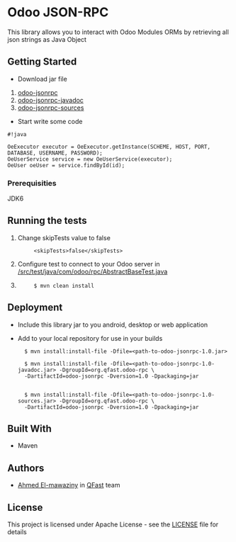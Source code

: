 #  Odoo JSON-RPC

This library allows you to interact with Odoo Modules ORMs by retrieving all json strings as Java Object

## Getting Started

* Download jar file

1. [odoo-jsonrpc](https://bitbucket.org/qfast/odoo-jsonrpc/downloads/odoo-jsonrpc-1.0.jar)
2. [odoo-jsonrpc-javadoc](https://bitbucket.org/qfast/odoo-jsonrpc/downloads/odoo-jsonrpc-1.0-javadoc.jar)
3. [odoo-jsonrpc-sources](https://bitbucket.org/qfast/odoo-jsonrpc/downloads/odoo-jsonrpc-1.0-sources.jar)

* Start write some code

```
#!java

OeExecutor executor = OeExecutor.getInstance(SCHEME, HOST, PORT, DATABASE, USERNAME, PASSWORD);
OeUserService service = new OeUserService(executor);
OeUser oeUser = service.findById(id);
```

### Prerequisities

JDK6

## Running the tests

1. Change skipTests value to false

            <skipTests>false</skipTests>

2. Configure test to connect to your Odoo server in [/src/test/java/com/odoo/rpc/AbstractBaseTest.java](/src/test/java/com/odoo/rpc/AbstractBaseTest.java)

3. 
            $ mvn clean install

## Deployment

* Include this library jar to you android, desktop or web application

* Add to your local repository for use in your builds

        $ mvn install:install-file -Dfile=<path-to-odoo-jsonrpc-1.0.jar>
        
        $ mvn install:install-file -Dfile=<path-to-odoo-jsonrpc-1.0-javadoc.jar> -DgroupId=org.qfast.odoo-rpc \
        -DartifactId=odoo-jsonrpc -Dversion=1.0 -Dpackaging=jar
        
    
        $ mvn install:install-file -Dfile=<path-to-odoo-jsonrpc-1.0-sources.jar> -DgroupId=org.qfast.odoo-rpc \
        -DartifactId=odoo-jsonrpc -Dversion=1.0 -Dpackaging=jar

## Built With

* Maven

## Authors

* [Ahmed El-mawaziny](https://bitbucket.org/amawaziny/) in [QFast](https://bitbucket.org/qfast/) team

## License

This project is licensed under Apache License - see the [LICENSE](LICENSE.md) file for details
